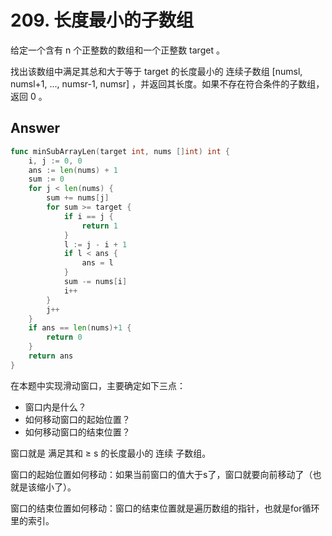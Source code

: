 # 209. 长度最小的子数组

给定一个含有 n 个正整数的数组和一个正整数 target 。

找出该数组中满足其总和大于等于 target 的长度最小的 连续子数组 [numsl, numsl+1, ..., numsr-1, numsr] ，并返回其长度。如果不存在符合条件的子数组，返回 0 。

## Answer

```go
func minSubArrayLen(target int, nums []int) int {
	i, j := 0, 0
	ans := len(nums) + 1
	sum := 0
	for j < len(nums) {
		sum += nums[j]
		for sum >= target {
			if i == j {
				return 1
			}
			l := j - i + 1
			if l < ans {
				ans = l
			}
			sum -= nums[i]
			i++
		}
		j++
	}
	if ans == len(nums)+1 {
		return 0
	}
	return ans
}
```

在本题中实现滑动窗口，主要确定如下三点：

- 窗口内是什么？
- 如何移动窗口的起始位置？
- 如何移动窗口的结束位置？

窗口就是 满足其和 ≥ s 的长度最小的 连续 子数组。

窗口的起始位置如何移动：如果当前窗口的值大于s了，窗口就要向前移动了（也就是该缩小了）。

窗口的结束位置如何移动：窗口的结束位置就是遍历数组的指针，也就是for循环里的索引。